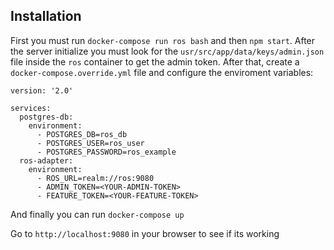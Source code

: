 ## Installation

First you must run `docker-compose run ros bash` and then `npm start`. After the server initialize you must look for the `usr/src/app/data/keys/admin.json` file inside the `ros` container to get the admin token.
After that, create a `docker-compose.override.yml` file and configure the enviroment variables:
```
version: '2.0'

services:
  postgres-db:
    environment:
      - POSTGRES_DB=ros_db
      - POSTGRES_USER=ros_user
      - POSTGRES_PASSWORD=ros_example
  ros-adapter:
    environment:
      - ROS_URL=realm://ros:9080
      - ADMIN_TOKEN=<YOUR-ADMIN-TOKEN>
      - FEATURE_TOKEN=<YOUR-FEATURE-TOKEN>
```
And finally you can run `docker-compose up`

Go to `http://localhost:9080` in your browser to see if its working